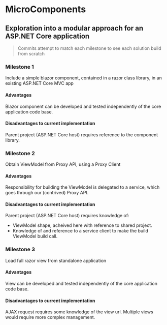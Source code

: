 # MicroComponents
## Exploration into a modular approach for an ASP.NET Core application

> Commits attempt to match each milestone to see each solution build from scratch

### Milestone 1
Include a simple blazor component, contained in a razor class library, in an existing ASP.NET Core MVC app

#### Advantages
Blazor component can be developed and tested independently of the core application code base.
#### Disadvantages to current implementation
Parent project (ASP.NET Core host) requires reference to the component library.


### Milestone 2
Obtain ViewModel from Proxy API, using a Proxy Client

#### Advantages
Responsibility for building the ViewModel is delegated to a service, which goes through our (contrived) Proxy API.
#### Disadvantages to current implementation
Parent project (ASP.NET Core host) requires knowledge of:
- ViewModel shape, acheived here with reference to shared project.
- Knowledge of and reference to a service client to make the build ViewModel build call.


### Milestone 3
Load full razor view from standalone application

#### Advantages
View can be developed and tested independently of the core application code base.
#### Disadvantages to current implementation
AJAX request requires some knowledge of the view url.
Multiple views would require more complex management.



